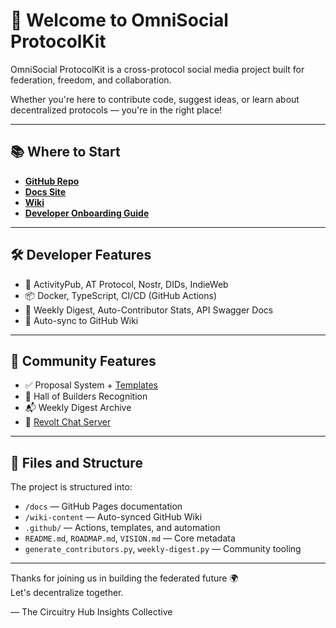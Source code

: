 # 👋 Welcome to OmniSocial ProtocolKit

OmniSocial ProtocolKit is a cross-protocol social media project built for federation, freedom, and collaboration.

Whether you're here to contribute code, suggest ideas, or learn about decentralized protocols — you're in the right place!

---

## 📚 Where to Start

- **[GitHub Repo](https://github.com/beitmenotyou-com/omnisocial-hub)**  
- **[Docs Site](https://beitmenotyou-com.github.io/omnisocial-hub)**  
- **[Wiki](https://github.com/beitmenotyou-com/omnisocial-hub/wiki)**  
- **[Developer Onboarding Guide](https://github.com/beitmenotyou-com/omnisocial-hub/blob/main/DEVELOPER-ONBOARDING.md)**

---

## 🛠 Developer Features

- 🧩 ActivityPub, AT Protocol, Nostr, DIDs, IndieWeb
- 📦 Docker, TypeScript, CI/CD (GitHub Actions)
- 🧪 Weekly Digest, Auto-Contributor Stats, API Swagger Docs
- 🤖 Auto-sync to GitHub Wiki

---

## 🧠 Community Features

- ✅ Proposal System + [Templates](https://github.com/beitmenotyou-com/omnisocial-hub/issues/new/choose)
- 🎉 Hall of Builders Recognition
- 📬 Weekly Digest Archive
- 💬 [Revolt Chat Server](#)

---

## 📂 Files and Structure

The project is structured into:

- `/docs` — GitHub Pages documentation
- `/wiki-content` — Auto-synced GitHub Wiki
- `.github/` — Actions, templates, and automation
- `README.md`, `ROADMAP.md`, `VISION.md` — Core metadata
- `generate_contributors.py`, `weekly-digest.py` — Community tooling

---

Thanks for joining us in building the federated future 🌍  
Let's decentralize together.

— The Circuitry Hub Insights Collective

